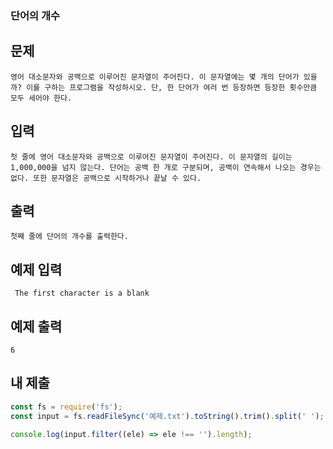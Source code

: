 ### 단어의 개수

## 문제

```
영어 대소문자와 공백으로 이루어진 문자열이 주어진다. 이 문자열에는 몇 개의 단어가 있을까? 이를 구하는 프로그램을 작성하시오. 단, 한 단어가 여러 번 등장하면 등장한 횟수만큼 모두 세어야 한다.
```

## 입력

```
첫 줄에 영어 대소문자와 공백으로 이루어진 문자열이 주어진다. 이 문자열의 길이는 1,000,000을 넘지 않는다. 단어는 공백 한 개로 구분되며, 공백이 연속해서 나오는 경우는 없다. 또한 문자열은 공백으로 시작하거나 끝날 수 있다.
```

## 출력

```
첫째 줄에 단어의 개수를 출력한다.
```

## 예제 입력

```
 The first character is a blank
```

## 예제 출력

```
6
```

## 내 제출

```js
const fs = require('fs');
const input = fs.readFileSync('예제.txt').toString().trim().split(' ');

console.log(input.filter((ele) => ele !== '').length);
```
